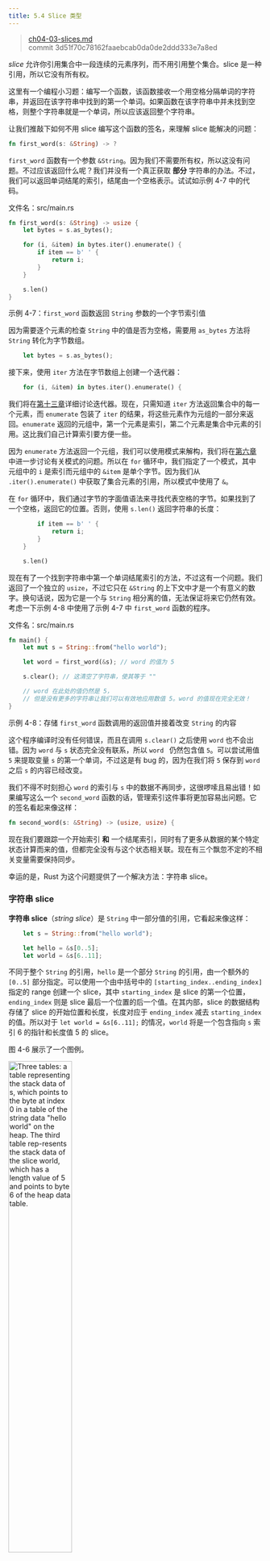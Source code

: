 ```yaml
---
title: 5.4 Slice 类型
---
```


> [ch04-03-slices.md](https://github.com/rust-lang/book/blob/main/src/ch04-03-slices.md)
> <br>
> commit 3d51f70c78162faaebcab0da0de2ddd333e7a8ed

*slice* 允许你引用集合中一段连续的元素序列，而不用引用整个集合。slice 是一种引用，所以它没有所有权。

这里有一个编程小习题：编写一个函数，该函数接收一个用空格分隔单词的字符串，并返回在该字符串中找到的第一个单词。如果函数在该字符串中并未找到空格，则整个字符串就是一个单词，所以应该返回整个字符串。

让我们推敲下如何不用 slice 编写这个函数的签名，来理解 slice 能解决的问题：

```rust
fn first_word(s: &String) -> ?
```

`first_word` 函数有一个参数 `&String`。因为我们不需要所有权，所以这没有问题。不过应该返回什么呢？我们并没有一个真正获取 **部分** 字符串的办法。不过，我们可以返回单词结尾的索引，结尾由一个空格表示。试试如示例 4-7 中的代码。

<span class="filename">文件名：src/main.rs</span>

```rust
fn first_word(s: &String) -> usize {
    let bytes = s.as_bytes();

    for (i, &item) in bytes.iter().enumerate() {
        if item == b' ' {
            return i;
        }
    }

    s.len()
}
```

<span class="caption">示例 4-7：`first_word` 函数返回 `String` 参数的一个字节索引值</span>

因为需要逐个元素的检查 `String` 中的值是否为空格，需要用 `as_bytes` 方法将 `String` 转化为字节数组。

```rust
    let bytes = s.as_bytes();
```

接下来，使用 `iter` 方法在字节数组上创建一个迭代器：

```rust
    for (i, &item) in bytes.iter().enumerate() {
```

我们将在[第十三章][ch13]详细讨论迭代器。现在，只需知道 `iter` 方法返回集合中的每一个元素，而 `enumerate` 包装了 `iter` 的结果，将这些元素作为元组的一部分来返回。`enumerate` 返回的元组中，第一个元素是索引，第二个元素是集合中元素的引用。这比我们自己计算索引要方便一些。

因为 `enumerate` 方法返回一个元组，我们可以使用模式来解构，我们将在[第六章][ch6]中进一步讨论有关模式的问题。所以在 `for` 循环中，我们指定了一个模式，其中元组中的 `i` 是索引而元组中的 `&item` 是单个字节。因为我们从 `.iter().enumerate()` 中获取了集合元素的引用，所以模式中使用了 `&`。

在 `for` 循环中，我们通过字节的字面值语法来寻找代表空格的字节。如果找到了一个空格，返回它的位置。否则，使用 `s.len()` 返回字符串的长度：

```rust
        if item == b' ' {
            return i;
        }
    }

    s.len()
```

现在有了一个找到字符串中第一个单词结尾索引的方法，不过这有一个问题。我们返回了一个独立的 `usize`，不过它只在 `&String` 的上下文中才是一个有意义的数字。换句话说，因为它是一个与 `String` 相分离的值，无法保证将来它仍然有效。考虑一下示例 4-8 中使用了示例 4-7 中 `first_word` 函数的程序。

<span class="filename">文件名：src/main.rs</span>

```rust
fn main() {
    let mut s = String::from("hello world");

    let word = first_word(&s); // word 的值为 5

    s.clear(); // 这清空了字符串，使其等于 ""

    // word 在此处的值仍然是 5，
    // 但是没有更多的字符串让我们可以有效地应用数值 5。word 的值现在完全无效！
}
```

<span class="caption">示例 4-8：存储 `first_word` 函数调用的返回值并接着改变 `String` 的内容</span>

这个程序编译时没有任何错误，而且在调用 `s.clear()` 之后使用 `word` 也不会出错。因为 `word` 与 `s` 状态完全没有联系，所以 `word ` 仍然包含值 `5`。可以尝试用值 `5` 来提取变量 `s` 的第一个单词，不过这是有 bug 的，因为在我们将 `5` 保存到 `word` 之后 `s` 的内容已经改变。

我们不得不时刻担心 `word` 的索引与 `s` 中的数据不再同步，这很啰嗦且易出错！如果编写这么一个 `second_word` 函数的话，管理索引这件事将更加容易出问题。它的签名看起来像这样：

```rust
fn second_word(s: &String) -> (usize, usize) {
```

现在我们要跟踪一个开始索引 **和** 一个结尾索引，同时有了更多从数据的某个特定状态计算而来的值，但都完全没有与这个状态相关联。现在有三个飘忽不定的不相关变量需要保持同步。

幸运的是，Rust 为这个问题提供了一个解决方法：字符串 slice。

### 字符串 slice

**字符串 slice**（*string slice*）是 `String` 中一部分值的引用，它看起来像这样：

```rust
    let s = String::from("hello world");

    let hello = &s[0..5];
    let world = &s[6..11];
```

不同于整个 `String` 的引用，`hello` 是一个部分 `String` 的引用，由一个额外的 `[0..5]` 部分指定。可以使用一个由中括号中的 `[starting_index..ending_index]` 指定的 range 创建一个 slice，其中 `starting_index` 是 slice 的第一个位置，`ending_index` 则是 slice 最后一个位置的后一个值。在其内部，slice 的数据结构存储了 slice 的开始位置和长度，长度对应于 `ending_index` 减去 `starting_index` 的值。所以对于 `let world = &s[6..11];` 的情况，`world` 将是一个包含指向 `s` 索引 6 的指针和长度值 5 的 slice。

图 4-6 展示了一个图例。

<img alt="Three tables: a table representing the stack data of s, which points
to the byte at index 0 in a table of the string data &quot;hello world&quot; on
the heap. The third table rep-resents the stack data of the slice world, which
has a length value of 5 and points to byte 6 of the heap data table."
src="./img/trpl04-06.svg" class="center" style="width: 50%;" />

<span class="caption">图 4-6：引用了部分 `String` 的字符串 slice</span>

对于 Rust 的 `..` range 语法，如果想要从索引 0 开始，可以不写两个点号之前的值。换句话说，如下两个语句是相同的：

```rust
let s = String::from("hello");

let slice = &s[0..2];
let slice = &s[..2];
```

依此类推，如果 slice 包含 `String` 的最后一个字节，也可以舍弃尾部的数字。这意味着如下也是相同的：

```rust
let s = String::from("hello");

let len = s.len();

let slice = &s[3..len];
let slice = &s[3..];
```

也可以同时舍弃这两个值来获取整个字符串的 slice。所以如下亦是相同的：

```rust
let s = String::from("hello");

let len = s.len();

let slice = &s[0..len];
let slice = &s[..];
```

> 注意：字符串 slice range 的索引必须位于有效的 UTF-8 字符边界内，如果尝试从一个多字节字符的中间位置创建字符串 slice，则程序将会因错误而退出。出于介绍字符串 slice 的目的，本部分假设只使用 ASCII 字符集；第八章的 [“使用字符串储存 UTF-8 编码的文本”][strings] 部分会更加全面的讨论 UTF-8 处理问题。

在记住所有这些知识后，让我们重写 `first_word` 来返回一个 slice。“字符串 slice” 的类型声明写作 `&str`：

<span class="filename">文件名：src/main.rs</span>

```rust
fn first_word(s: &String) -> &str {
    let bytes = s.as_bytes();

    for (i, &item) in bytes.iter().enumerate() {
        if item == b' ' {
            return &s[0..i];
        }
    }

    &s[..]
}
```

我们使用跟示例 4-7 相同的方式获取单词结尾的索引，通过寻找第一个出现的空格。当找到一个空格，我们返回一个字符串 slice，它使用字符串的开始和空格的索引作为开始和结束的索引。

现在当调用 `first_word` 时，会返回与底层数据关联的单个值。这个值由一个 slice 开始位置的引用和 slice 中元素的数量组成。

`second_word` 函数也可以改为返回一个 slice：

```rust
fn second_word(s: &String) -> &str {
```

现在我们有了一个不易混淆且直观的 API 了，因为编译器会确保指向 `String` 的引用持续有效。还记得示例 4-8 程序中，那个当我们获取第一个单词结尾的索引后，接着就清除了字符串导致索引就无效的 bug 吗？那些代码在逻辑上是不正确的，但却没有显示任何直接的错误。问题会在之后尝试对空字符串使用第一个单词的索引时出现。slice 就不可能出现这种 bug 并让我们更早的知道出问题了。使用 slice 版本的 `first_word` 会抛出一个编译时错误：

<span class="filename">文件名：src/main.rs</span>

```rust
fn main() {
    let mut s = String::from("hello world");

    let word = first_word(&s);

    s.clear(); // 错误！

    println!("the first word is: {}", word);
}
```

这里是编译错误：

```console
$ cargo run
   Compiling ownership v0.1.0 (file:///projects/ownership)
error[E0502]: cannot borrow `s` as mutable because it is also borrowed as immutable
  --> src/main.rs:18:5
   |
16 |     let word = first_word(&s);
   |                           -- immutable borrow occurs here
17 |
18 |     s.clear(); // error!
   |     ^^^^^^^^^ mutable borrow occurs here
19 |
20 |     println!("the first word is: {word}");
   |                                  ------ immutable borrow later used here

For more information about this error, try `rustc --explain E0502`.
error: could not compile `ownership` (bin "ownership") due to 1 previous error
```

回忆一下借用规则，当拥有某值的不可变引用时，就不能再获取一个可变引用。因为 `clear` 需要清空 `String`，它尝试获取一个可变引用。在调用 `clear` 之后的 `println!` 使用了 `word` 中的引用，所以这个不可变的引用在此时必须仍然有效。Rust 不允许 `clear` 中的可变引用和 `word` 中的不可变引用同时存在，因此编译失败。Rust 不仅使得我们的 API 简单易用，也在编译时就消除了一整类的错误！

<a id="string-literals-are-slices"></a>

#### 字符串字面值就是 slice

还记得我们讲到过字符串字面值被储存在二进制文件中吗？现在知道 slice 了，我们就可以正确地理解字符串字面值了：

```rust
let s = "Hello, world!";
```

这里 `s` 的类型是 `&str`：它是一个指向二进制程序特定位置的 slice。这也就是为什么字符串字面值是不可变的；`&str` 是一个不可变引用。

#### 字符串 slice 作为参数

在知道了能够获取字面值和 `String` 的 slice 后，我们对 `first_word` 做了改进，这是它的签名：

```rust
fn first_word(s: &String) -> &str {
```

而更有经验的 Rustacean 会编写出示例 4-9 中的签名，因为它使得可以对 `&String` 值和 `&str` 值使用相同的函数：

```rust
fn first_word(s: &str) -> &str {
```

<span class="caption">示例 4-9: 通过将 `s` 参数的类型改为字符串 slice 来改进 `first_word` 函数</span>

如果有一个字符串 slice，可以直接传递它。如果有一个 `String`，则可以传递整个 `String` 的 slice 或对 `String` 的引用。这种灵活性利用了 *deref coercions* 的优势，这个特性我们将在[“函数和方法的隐式 Deref 强制转换”][deref-coercions]章节中介绍。定义一个获取字符串 slice 而不是 `String` 引用的函数使得我们的 API 更加通用并且不会丢失任何功能：

<span class="filename">文件名：src/main.rs</span>

```rust
fn main() {
    let my_string = String::from("hello world");

    // `first_word` 适用于 `String`（的 slice），部分或全部
    let word = first_word(&my_string[0..6]);
    let word = first_word(&my_string[..]);
    // `first_word` 也适用于 `String` 的引用，
    // 这等价于整个 `String` 的 slice
    let word = first_word(&my_string);

    let my_string_literal = "hello world";

    // `first_word` 适用于字符串字面值，部分或全部
    let word = first_word(&my_string_literal[0..6]);
    let word = first_word(&my_string_literal[..]);

    // 因为字符串字面值已经 **是** 字符串 slice 了，
    // 这也是适用的，无需 slice 语法！
    let word = first_word(my_string_literal);
}
```

### 其他类型的 slice

字符串 slice，正如你想象的那样，是针对字符串的。不过也有更通用的 slice 类型。考虑一下这个数组：

```rust
let a = [1, 2, 3, 4, 5];
```

就跟我们想要获取字符串的一部分那样，我们也会想要引用数组的一部分。我们可以这样做：

```rust
let a = [1, 2, 3, 4, 5];

let slice = &a[1..3];

assert_eq!(slice, &[2, 3]);
```

这个 slice 的类型是 `&[i32]`。它跟字符串 slice 的工作方式一样，通过存储第一个集合元素的引用和一个集合总长度。你可以对其他所有集合使用这类 slice。第八章讲到 vector 时会详细讨论这些集合。

## 总结

所有权、借用和 slice 这些概念让 Rust 程序在编译时确保内存安全。Rust 语言提供了跟其他系统编程语言相同的方式来控制你使用的内存，但拥有数据所有者在离开作用域后自动清除其数据的功能意味着你无须额外编写和调试相关的控制代码。

所有权系统影响了 Rust 中很多其他部分的工作方式，所以我们还会继续讲到这些概念，这将贯穿本书的余下内容。让我们开始第五章，来看看如何将多份数据组合进一个 `struct` 中。

[ch13]: ch13-02-iterators.html
[ch6]: ch06-02-match.html#绑定值的模式
[strings]: ch08-02-strings.html#使用字符串储存-utf-8-编码的文本
[deref-coercions]: ch15-02-deref.html#函数和方法的隐式-deref-强制转换
